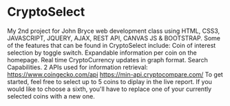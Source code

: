 # CryptoSelect
My 2nd project for John Bryce web development class using HTML, CSS3, JAVASCRIPT, JQUERY, AJAX, REST API, CANVAS JS &amp; BOOTSTRAP. Some of the features that can be found in CryptoSelect include:  Coin of interest selection by toggle switch. Expandable information per coin on the homepage. Real time CryptoCurrency updates in graph format. Search Capabilities. 2 APIs used for information retrieval: https://www.coingecko.com/api https://min-api.cryptocompare.com/ To get started, feel free to select up to 5 coins to diplay in the live report. If you would like to choose a sixth, you'll have to replace one of your currently selected coins with a new one.
